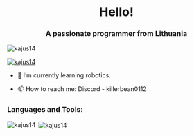 <h1 align="center">Hello!</h1>
<h3 align="center">A passionate programmer from Lithuania</h3>

<p align="left"> <img src="https://komarev.com/ghpvc/?username=kajus14&label=Profile%20views&color=0e75b6&style=flat" alt="kajus14" /> </p>

<p align="left"> <a href="https://github.com/ryo-ma/github-profile-trophy"><img src="https://github-profile-trophy.vercel.app/?username=kajus14" alt="kajus14" /></a> </p>

- 🌱 I’m currently learning robotics.

- 📫 How to reach me: Discord - killerbean0112
</p>

<h3 align="left">Languages and Tools:</h3>

<p><img align="left" src="https://github-readme-stats.vercel.app/api/top-langs?username=kajus14&show_icons=true&locale=en&layout=compact" alt="kajus14" /></p>

<p>&nbsp;<img align="center" src="https://github-readme-stats.vercel.app/api?username=kajus14&show_icons=true&locale=en" alt="kajus14" /></p>
